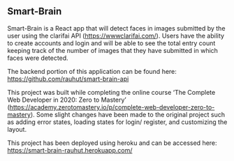## Smart-Brain

Smart-Brain is a React app that will detect faces in images submitted by the user using the clarifai API (https://wwwclarifai.com/). Users have the ability to create accounts and login and will be able to see the total entry count keeping track of the number of images that they have submitted in which faces were detected.

The backend portion of this application can be found here: https://github.com/rauhut/smart-brain-api

This project was built while completing the online course ‘The Complete Web Developer in 2020: Zero to Mastery’ (https://academy.zerotomastery.io/p/complete-web-developer-zero-to-mastery). Some slight changes have been made to the original project such as adding error states, loading states for login/ register, and customizing the layout. 

This project has been deployed using heroku and can be accessed here: https://smart-brain-rauhut.herokuapp.com/
